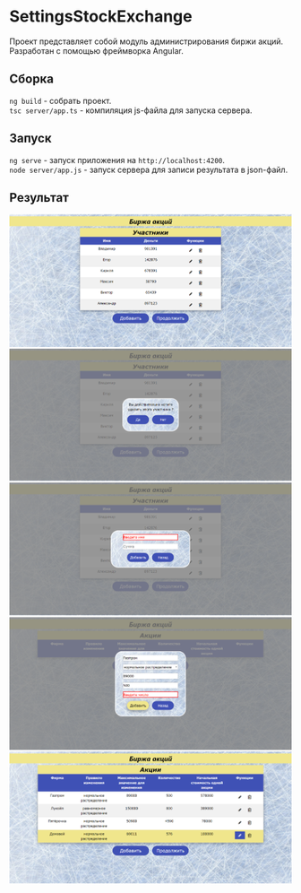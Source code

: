 # SettingsStockExchange

Проект представляет собой модуль администрирования биржи акций. Разработан с помощью фреймворка Angular.

## Сборка

`ng build` - собрать проект.<br />
`tsc server/app.ts` - компиляция js-файла для запуска сервера.

## Запуск

`ng serve` - запуск приложения на `http://localhost:4200`.<br />
`node server/app.js` - запуск сервера для записи результата в json-файл.

## Результат

![](https://github.com/esiole/SettingsStockExchange/raw/master/src/app/images/result1.png)
![](https://github.com/esiole/SettingsStockExchange/raw/master/src/app/images/result2.png)
![](https://github.com/esiole/SettingsStockExchange/raw/master/src/app/images/result3.png)
![](https://github.com/esiole/SettingsStockExchange/raw/master/src/app/images/result4.png)
![](https://github.com/esiole/SettingsStockExchange/raw/master/src/app/images/result5.png)
